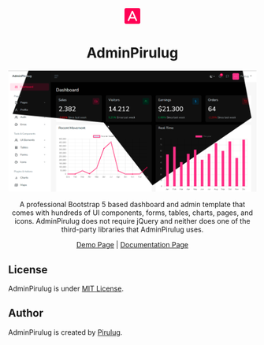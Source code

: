 <div align="center">
  <img src="./src/img/logo.png" alt="Logo">
</div>

<h1 align="center">AdminPirulug</h1>

<p align="center">
  <img src="./src/img/background.png" alt="AdminPirulug">
</p>

<p align="center">A professional Bootstrap 5 based dashboard and admin template that comes with hundreds of UI components, forms, tables, charts, pages, and icons. AdminPirulug does not require jQuery and neither does one of the third-party libraries that AdminPirulug uses.</p>


<p align="center">
	<a href="https://pirulug.github.io/admin-pirulug">Demo Page</a> | 
	<a href="https://pirulug.github.io/admin-pirulug">Documentation Page</a>
</p>

## License

AdminPirulug is under [MIT License](./LICENSE).

## Author

AdminPirulug is created by <a href="https://github.com/pirulug">Pirulug</a>.
